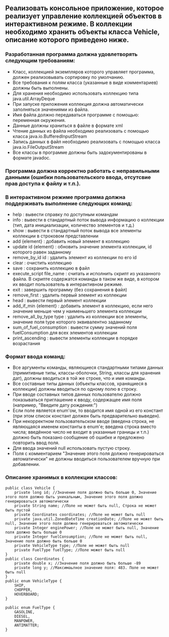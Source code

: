 ## Реализовать консольное приложение, которое реализует управление коллекцией объектов в интерактивном режиме. В коллекции необходимо хранить объекты класса Vehicle, описание которого приведено ниже.

### Разработанная программа должна удовлетворять следующим требованиям:

- Класс, коллекцией экземпляров которого управляет программа, должен реализовывать сортировку по умолчанию.
- Все требования к полям класса (указанные в виде комментариев) должны быть выполнены.
- Для хранения необходимо использовать коллекцию типа java.util.ArrayDeque
- При запуске приложения коллекция должна автоматически заполняться значениями из файла.
- Имя файла должно передаваться программе с помощью: переменная окружения.
- Данные должны храниться в файле в формате xml
- Чтение данных из файла необходимо реализовать с помощью класса java.io.BufferedInputStream
- Запись данных в файл необходимо реализовать с помощью класса java.io.FileOutputStream
- Все классы в программе должны быть задокументированы в формате javadoc.
### Программа должна корректно работать с неправильными данными (ошибки пользовательского ввода, отсутсвие прав доступа к файлу и т.п.).
### В интерактивном режиме программа должна поддерживать выполнение следующих команд:

- help : вывести справку по доступным командам
- info : вывести в стандартный поток вывода информацию о коллекции (тип, дата инициализации, количество элементов и т.д.)
- show : вывести в стандартный поток вывода все элементы коллекции в строковом представлении
- add {element} : добавить новый элемент в коллекцию
- update id {element} : обновить значение элемента коллекции, id которого равен заданному
- remove_by_id id : удалить элемент из коллекции по его id
- clear : очистить коллекцию
- save : сохранить коллекцию в файл
- execute_script file_name : считать и исполнить скрипт из указанного файла. В скрипте содержатся команды в таком же виде, в котором их вводит пользователь в интерактивном режиме.
- exit : завершить программу (без сохранения в файл)
- remove_first : удалить первый элемент из коллекции
- head : вывести первый элемент коллекции
- add_if_min {element} : добавить элемент в коллекцию, если него значение меньше чем у наименьшего элемента коллекции
- remove_all_by_type type : удалить из коллекции все элементы, значение поля type которого эквивалентно заданному
- sum_of_fuel_consumption : вывести сумму значений поля fuelConsumption для всех элементов коллекции
- print_ascending : вывести элементы коллекции в порядке возрастания

### Формат ввода команд:

- Все аргументы команды, являющиеся стандартными типами данных (примитивные типы, классы-оболочки, String, классы для хранения дат), должны вводиться в той же строке, что и имя команды.
- Все составные типы данных (объекты классов, хранящиеся в коллекции) должны вводиться по одному полю в строку.
- При вводе составных типов данных пользователю должно показываться приглашение к вводу, содержащее имя поля (например, "Введите дату рождения:")
- Если поле является enum'ом, то вводится имя одной из его констант (при этом список констант должен быть предварительно выведен).
- При некорректном пользовательском вводе (введена строка, не являющаяся именем константы в enum'е; введена строка вместо числа; введённое число не входит в указанные границы и т.п.) должно быть показано сообщение об ошибке и предложено повторить ввод поля.
- Для ввода значений null использовать пустую строку.
- Поля с комментарием "Значение этого поля должно генерироваться автоматически" не должны вводиться пользователем вручную при добавлении.
### Описание хранимых в коллекции классов:
```
public class Vehicle {
    private long id; //Значение поля должно быть больше 0, Значение этого поля должно быть уникальным, Значение этого поля должно генерироваться автоматически
    private String name; //Поле не может быть null, Строка не может быть пустой
    private Coordinates coordinates; //Поле не может быть null
    private java.util.ZonedDateTime creationDate; //Поле не может быть null, Значение этого поля должно генерироваться автоматически
    private Integer enginePower; //Поле не может быть null, Значение поля должно быть больше 0
    private Integer fuelConsumption; //Поле не может быть null, Значение поля должно быть больше 0
    private VehicleType type; //Поле не может быть null
    private FuelType fuelType; //Поле может быть null
}
public class Coordinates {
    private double x; //Значение поля должно быть больше -89
    private long y; //Максимаьлное значение поля: 483. Поле не может быть null
}
public enum VehicleType {
    SHIP,
    CHOPPER,
    HOVERBOARD;
}

public enum FuelType {
    GASOLINE,
    DIESEL,
    MANPOWER,
    ANTIMATTER;
}
```
